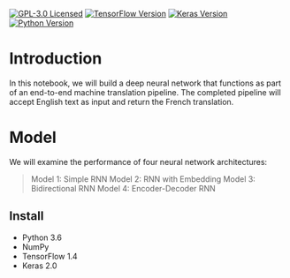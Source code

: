 [![GPL-3.0 Licensed](https://img.shields.io/badge/License-GPL3.0-blue.svg?style=flat)](https://opensource.org/licenses/GPL-3.0) [![TensorFlow Version](https://img.shields.io/badge/Tensorflow-1.4+-blue.svg)](https://www.tensorflow.org/) [![Keras Version](https://img.shields.io/badge/Keras-2.0+-blue.svg)](https://keras.io/) [![Python Version](https://img.shields.io/badge/Python-3.6-blue.svg)](https://www.python.org/) 

# Introduction
In this notebook, we will build a deep neural network that functions as part of an end-to-end machine translation pipeline. The completed pipeline will accept English text as input and return the French translation.

# Model
We will examine the performance of four neural network architectures:

>Model 1: Simple RNN
>Model 2: RNN with Embedding
>Model 3: Bidirectional RNN
>Model 4: Encoder-Decoder RNN

## Install
- Python 3.6
- NumPy
- TensorFlow 1.4
- Keras 2.0


